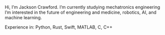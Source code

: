 Hi, I’m Jackson Crawford.
I’m currently studying mechatronics engineering
I’m interested in the future of engineering and medicine, robotics, AI, and machine learning.

Experience in: Python, Rust, Swift, MATLAB, C, C++
